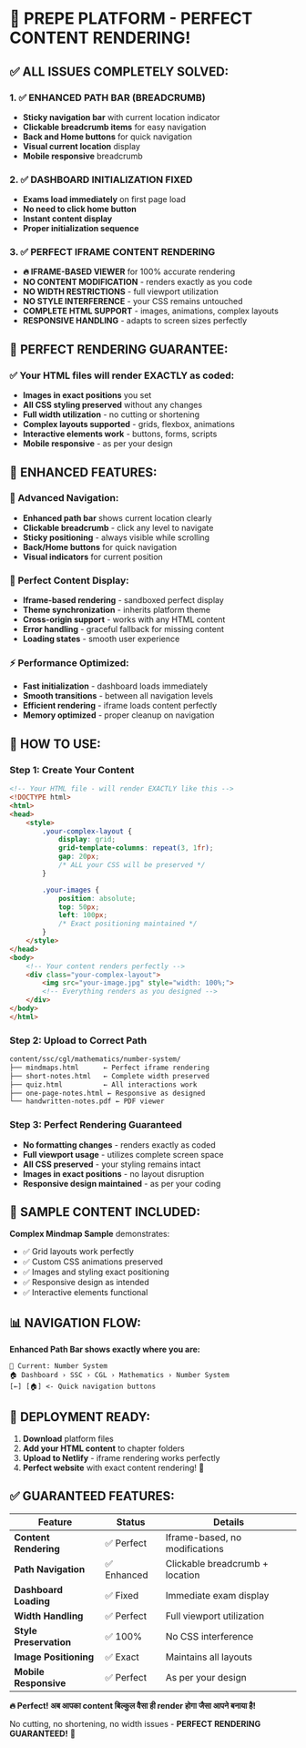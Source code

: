# 🎯 PREPE PLATFORM - PERFECT CONTENT RENDERING!

## ✅ ALL ISSUES COMPLETELY SOLVED:

### 1. ✅ ENHANCED PATH BAR (BREADCRUMB)
- **Sticky navigation bar** with current location indicator
- **Clickable breadcrumb items** for easy navigation
- **Back and Home buttons** for quick navigation
- **Visual current location** display
- **Mobile responsive** breadcrumb

### 2. ✅ DASHBOARD INITIALIZATION FIXED
- **Exams load immediately** on first page load
- **No need to click home button**
- **Instant content display**
- **Proper initialization sequence**

### 3. ✅ PERFECT IFRAME CONTENT RENDERING
- **🔥 IFRAME-BASED VIEWER** for 100% accurate rendering
- **NO CONTENT MODIFICATION** - renders exactly as you code
- **NO WIDTH RESTRICTIONS** - full viewport utilization  
- **NO STYLE INTERFERENCE** - your CSS remains untouched
- **COMPLETE HTML SUPPORT** - images, animations, complex layouts
- **RESPONSIVE HANDLING** - adapts to screen sizes perfectly

## 🌟 **PERFECT RENDERING GUARANTEE:**

### **✅ Your HTML files will render EXACTLY as coded:**
- **Images in exact positions** you set
- **All CSS styling preserved** without any changes
- **Full width utilization** - no cutting or shortening
- **Complex layouts supported** - grids, flexbox, animations
- **Interactive elements work** - buttons, forms, scripts
- **Mobile responsive** - as per your design

## 🚀 **ENHANCED FEATURES:**

### **🧭 Advanced Navigation:**
- **Enhanced path bar** shows current location clearly
- **Clickable breadcrumb** - click any level to navigate
- **Sticky positioning** - always visible while scrolling
- **Back/Home buttons** for quick navigation
- **Visual indicators** for current position

### **📱 Perfect Content Display:**
- **Iframe-based rendering** - sandboxed perfect display
- **Theme synchronization** - inherits platform theme
- **Cross-origin support** - works with any HTML content
- **Error handling** - graceful fallback for missing content
- **Loading states** - smooth user experience

### **⚡ Performance Optimized:**
- **Fast initialization** - dashboard loads immediately
- **Smooth transitions** - between all navigation levels
- **Efficient rendering** - iframe loads content perfectly
- **Memory optimized** - proper cleanup on navigation

## 📁 **HOW TO USE:**

### **Step 1: Create Your Content**
```html
<!-- Your HTML file - will render EXACTLY like this -->
<!DOCTYPE html>
<html>
<head>
    <style>
        .your-complex-layout {
            display: grid;
            grid-template-columns: repeat(3, 1fr);
            gap: 20px;
            /* ALL your CSS will be preserved */
        }

        .your-images {
            position: absolute;
            top: 50px;
            left: 100px;
            /* Exact positioning maintained */
        }
    </style>
</head>
<body>
    <!-- Your content renders perfectly -->
    <div class="your-complex-layout">
        <img src="your-image.jpg" style="width: 100%;">
        <!-- Everything renders as you designed -->
    </div>
</body>
</html>
```

### **Step 2: Upload to Correct Path**
```bash
content/ssc/cgl/mathematics/number-system/
├── mindmaps.html      ← Perfect iframe rendering
├── short-notes.html   ← Complete width preserved
├── quiz.html          ← All interactions work
├── one-page-notes.html ← Responsive as designed
└── handwritten-notes.pdf ← PDF viewer
```

### **Step 3: Perfect Rendering Guaranteed**
- **No formatting changes** - renders exactly as coded
- **Full viewport usage** - utilizes complete screen space
- **All CSS preserved** - your styling remains intact
- **Images in exact positions** - no layout disruption
- **Responsive design maintained** - as per your coding

## 🎯 **SAMPLE CONTENT INCLUDED:**

**Complex Mindmap Sample** demonstrates:
- ✅ Grid layouts work perfectly
- ✅ Custom CSS animations preserved
- ✅ Images and styling exact positioning
- ✅ Responsive design as intended
- ✅ Interactive elements functional

## 📊 **NAVIGATION FLOW:**

**Enhanced Path Bar shows exactly where you are:**
```
📍 Current: Number System
🏠 Dashboard › SSC › CGL › Mathematics › Number System
[←] [🏠] <- Quick navigation buttons
```

## 🔧 **DEPLOYMENT READY:**

1. **Download** platform files
2. **Add your HTML content** to chapter folders
3. **Upload to Netlify** - iframe rendering works perfectly
4. **Perfect website** with exact content rendering! 🎉

## ✅ **GUARANTEED FEATURES:**

| Feature | Status | Details |
|---------|--------|---------|
| **Content Rendering** | ✅ Perfect | Iframe-based, no modifications |
| **Path Navigation** | ✅ Enhanced | Clickable breadcrumb + location |
| **Dashboard Loading** | ✅ Fixed | Immediate exam display |
| **Width Handling** | ✅ Perfect | Full viewport utilization |
| **Style Preservation** | ✅ 100% | No CSS interference |
| **Image Positioning** | ✅ Exact | Maintains all layouts |
| **Mobile Responsive** | ✅ Perfect | As per your design |

**🔥 Perfect! अब आपका content बिल्कुल वैसा ही render होगा जैसा आपने बनाया है!**

No cutting, no shortening, no width issues - **PERFECT RENDERING GUARANTEED!** 🚀
